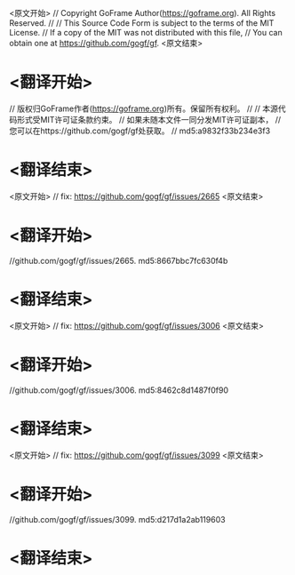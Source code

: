 
<原文开始>
// Copyright GoFrame Author(https://goframe.org). All Rights Reserved.
//
// This Source Code Form is subject to the terms of the MIT License.
// If a copy of the MIT was not distributed with this file,
// You can obtain one at https://github.com/gogf/gf.
<原文结束>

# <翻译开始>
// 版权归GoFrame作者(https://goframe.org)所有。保留所有权利。
//
// 本源代码形式受MIT许可证条款约束。
// 如果未随本文件一同分发MIT许可证副本，
// 您可以在https://github.com/gogf/gf处获取。
// md5:a9832f33b234e3f3
# <翻译结束>


<原文开始>
// fix: https://github.com/gogf/gf/issues/2665
<原文结束>

# <翻译开始>
//github.com/gogf/gf/issues/2665. md5:8667bbc7fc630f4b
# <翻译结束>


<原文开始>
// fix: https://github.com/gogf/gf/issues/3006
<原文结束>

# <翻译开始>
//github.com/gogf/gf/issues/3006. md5:8462c8d1487f0f90
# <翻译结束>


<原文开始>
// fix: https://github.com/gogf/gf/issues/3099
<原文结束>

# <翻译开始>
//github.com/gogf/gf/issues/3099. md5:d217d1a2ab119603
# <翻译结束>

